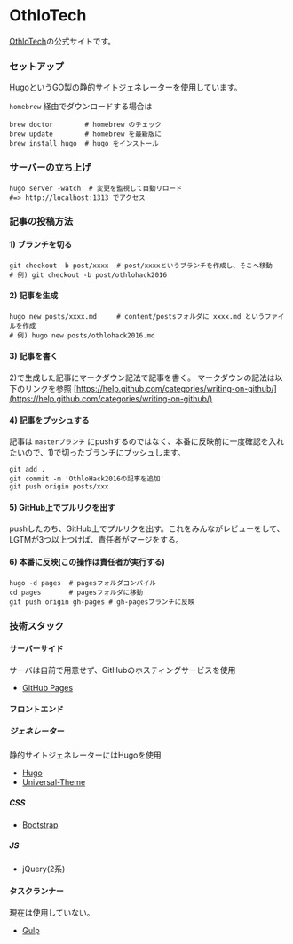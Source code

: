 # OthloTech

[OthloTech](www.othlo.tech)の公式サイトです。

### セットアップ
[Hugo](https://gohugo.io/)というGO製の静的サイトジェネレーターを使用しています。

`homebrew` 経由でダウンロードする場合は

```
brew doctor        # homebrew のチェック
brew update        # homebrew を最新版に
brew install hugo  # hugo をインストール
```

### サーバーの立ち上げ

```
hugo server -watch  # 変更を監視して自動リロード
#=> http://localhost:1313 でアクセス
```

### 記事の投稿方法
#### 1) ブランチを切る

```
git checkout -b post/xxxx  # post/xxxxというブランチを作成し、そこへ移動
# 例) git checkout -b post/othlohack2016
```

#### 2) 記事を生成

```
hugo new posts/xxxx.md     # content/postsフォルダに xxxx.md というファイルを作成
# 例) hugo new posts/othlohack2016.md
```

#### 3) 記事を書く
2)で生成した記事にマークダウン記法で記事を書く。
マークダウンの記法は以下のリンクを参照
[https://help.github.com/categories/writing-on-github/](https://help.github.com/categories/writing-on-github/)

#### 4) 記事をプッシュする
記事は `masterブランチ` にpushするのではなく、本番に反映前に一度確認を入れたいので、1)で切ったブランチにプッシュします。

```
git add .
git commit -m 'OthloHack2016の記事を追加'
git push origin posts/xxx
```

#### 5) GitHub上でプルリクを出す
pushしたのち、GitHub上でプルリクを出す。これをみんながレビューをして、LGTMが3つ以上つけば、責任者がマージをする。

#### 6) 本番に反映(この操作は責任者が実行する)

```
hugo -d pages  # pagesフォルダコンパイル
cd pages       # pagesフォルダに移動
git push origin gh-pages # gh-pagesブランチに反映
```


### 技術スタック

#### サーバーサイド

サーバは自前で用意せず、GitHubのホスティングサービスを使用
- [GitHub Pages](https://pages.github.com/)

#### フロントエンド

##### ジェネレーター
静的サイトジェネレーターにはHugoを使用
- [Hugo](https://gohugo.io/)
- [Universal-Theme](https://github.com/devcows/hugo-universal-theme)

##### CSS
- [Bootstrap](http://getbootstrap.com/)

##### JS
- jQuery(2系)

#### タスクランナー
現在は使用していない。
- [Gulp](http://gulpjs.com/)
